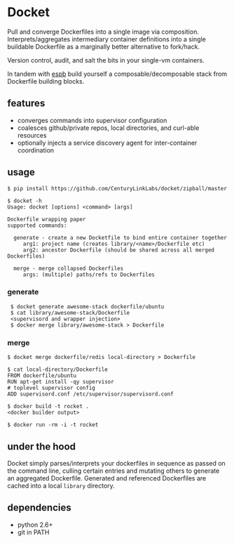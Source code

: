 # Docket

Pull and converge Dockerfiles into a single image via composition.
Interprets/aggregates intermediary container definitions into a single
buildable Dockerfile as a marginally better alternative to fork/hack.

Version control, audit, and salt the bits in your single-vm containers.

In tandem with [espb](https://github.com/ack/espb) build yourself a
composable/decomposable stack from Dockerfile building blocks.


## features


* converges commands into supervisor configuration
* coalesces github/private repos, local directories, and curl-able resources
* optionally injects a service discovery agent for inter-container coordination




## usage

    $ pip install https://github.com/CenturyLinkLabs/docket/zipball/master

    $ docket -h
    Usage: docket [options] <command> [args]

    Dockerfile wrapping paper
    supported commands:

      generate - create a new Docketfile to bind entire container together
         arg1: project name (creates library/<name>/Dockerfile etc)
         arg2: ancestor Dockerfile (should be shared across all merged Dockerfiles)

      merge - merge collapsed Dockerfiles
         args: (multiple) paths/refs to Dockerfiles



### generate

     $ docket generate awesome-stack dockerfile/ubuntu
     $ cat library/awesome-stack/Dockerfile
     <supervisord and wrapper injection>
     $ docker merge library/awesome-stack > Dockerfile

### merge

    $ docket merge dockerfile/redis local-directory > Dockerfile

    $ cat local-directory/Dockerfile
    FROM dockerfile/ubuntu
    RUN apt-get install -qy supervisor
    # toplevel supervisor config
    ADD supervisord.conf /etc/supervisor/supervisord.conf

    $ docker build -t rocket .
    <docker builder output>

    $ docker run -rm -i -t rocket

## under the hood

Docket simply parses/interprets your dockerfiles in sequence as passed
on the command line, culling certain entries and mutating others to
generate an aggregated Dockerfile. Generated and referenced Dockerfiles
are cached into a local `library` directory.

## dependencies

- python 2.6+
- git in PATH
